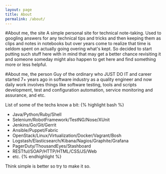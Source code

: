 ```yaml
---
layout: page
title: About
permalink: /about/
---
```


#About me, the site
A simple personal site for technical note-taking. Used to googling answers for any technical tips and tricks and then keeping them as clips and notes in notebooks but over years come to realize that time is seldom spent on actually going overing what's kept. So decided to start putting such stuff here with in mind that may get a better chance revisiting it and someone someday might also happen to get here and find something more or less helpful.

#About me, the person
Guy of the ordinary who JUST DO IT and career started 7+ years ago in software industry as a quality engineer and now daily work involves things like software testing, tools and scripts development, test and configuration automation, service monitoring and assurance, and etc.

List of some of the techs know a bit:
{% highlight bash %}
- Java/Python/Ruby/Shell
- Selenium/RobotFramework/TestNG/Nose/XUnit
- Jenkins/Go/Git/Gerrit
- Ansible/Puppet/Fabric
- OpenStack/Linux/Virtualization/Docker/Vagrant/Bosh
- Logstash/Elasticsearch/Kibana/Nagios/Graphite/Grafana
- PagerDuty/ThousandEyes/Stashboard
- RESTful/SOAP/HTTP/HTML/CSS/JS/Web
- etc.
{% endhighlight %}

Think simple is better so try to make it so.
